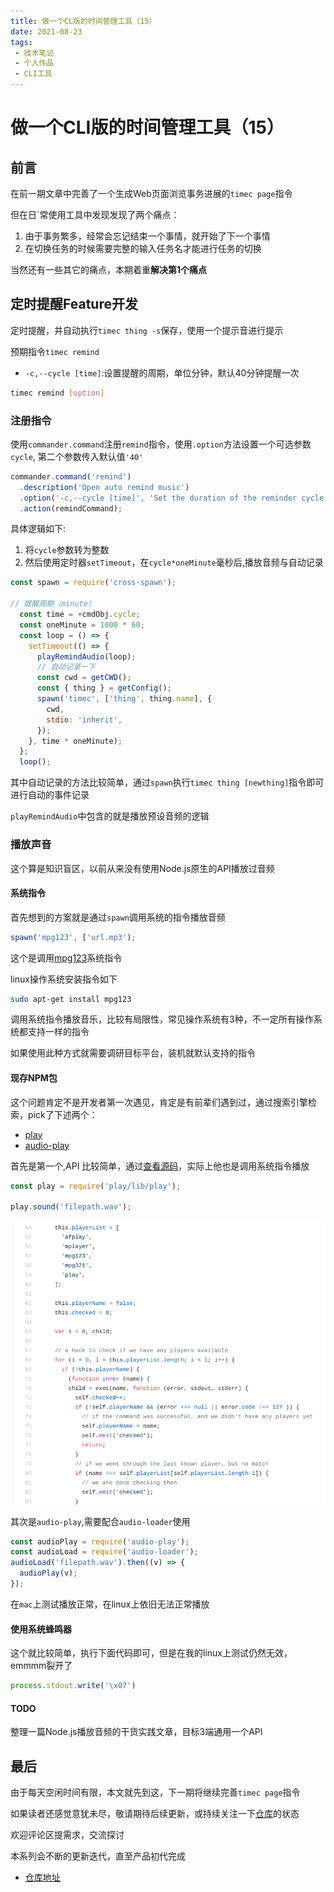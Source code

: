 ```yaml
---
title: 做一个CL版的时间管理工具（15）
date: 2021-08-23
tags:
 - 技术笔记
 - 个人作品
 - CLI工具
---
```

# 做一个CLI版的时间管理工具（15）

## 前言
在前一期文章中完善了一个生成Web页面浏览事务进展的`timec page`指令

但在日`常使用工具中发现发现了两个痛点：
1. 由于事务繁多，经常会忘记结束一个事情，就开始了下一个事情
2. 在切换任务的时候需要完整的输入任务名才能进行任务的切换

当然还有一些其它的痛点，本期着重**解决第1个痛点**

## 定时提醒Feature开发
定时提醒，并自动执行`timec thing -s`保存，使用一个提示音进行提示

预期指令`timec remind`
* `-c,--cycle [time]`:设置提醒的周期，单位分钟，默认40分钟提醒一次
```sh
timec remind [option]
```

### 注册指令
使用`commander.command`注册`remind`指令，使用`.option`方法设置一个可选参数`cycle`, 第二个参数传入默认值`'40'`
```js
commander.command('remind')
  .description('Open auto remind music')
  .option('-c,--cycle [time]', 'Set the duration of the reminder cycle（minute）', '40')
  .action(remindCommand);
```

具体逻辑如下:
1. 将`cycle`参数转为整数
2. 然后使用定时器`setTimeout`，在`cycle*oneMinute`毫秒后,播放音频与自动记录
```js
const spawn = require('cross-spawn');

// 提醒周期（minute）
  const time = +cmdObj.cycle;
  const oneMinute = 1000 * 60;
  const loop = () => {
    setTimeout(() => {
      playRemindAudio(loop);
      // 自动记录一下
      const cwd = getCWD();
      const { thing } = getConfig();
      spawn('timec', ['thing', thing.name], {
        cwd,
        stdio: 'inherit',
      });
    }, time * oneMinute);
  };
  loop();
```
其中自动记录的方法比较简单，通过`spawn`执行`timec thing [newthing]`指令即可进行自动的事件记录

`playRemindAudio`中包含的就是播放预设音频的逻辑
### 播放声音
这个算是知识盲区，以前从来没有使用Node.js原生的API播放过音频

#### 系统指令
首先想到的方案就是通过`spawn`调用系统的指令播放音频

```js
spawn('mpg123', ['url.mp3');
```
这个是调用[mpg123](https://mpg123.org/)系统指令

linux操作系统安装指令如下
```sh
sudo apt-get install mpg123
```
调用系统指令播放音乐，比较有局限性，常见操作系统有3种，不一定所有操作系统都支持一样的指令

如果使用此种方式就需要调研目标平台，装机就默认支持的指令

#### 现存NPM包
这个问题肯定不是开发者第一次遇见，肯定是有前辈们遇到过，通过搜索引擎检索，pick了下述两个：
* [play](https://github.com/Marak/play.js#readme)
* [audio-play](https://www.npmjs.com/package/audio-play)

首先是第一个,API 比较简单，通过[查看源码](https://github.com/Marak/play.js/blob/d3ca7a04d1bd58c3ad72df3088f92985742e41cc/lib/play.js#L54)，实际上他也是调用系统指令播放
```js
const play = require('play/lib/play');

play.sound('filepath.wav');
```

![图片](./time-tools-15/MTYyOTczMTE1Mjk1MA==629731152950.png)

其次是`audio-play`,需要配合`audio-loader`使用
```js
const audioPlay = require('audio-play');
const audioLoad = require('audio-loader');
audioLoad('filepath.wav').then((v) => {
  audioPlay(v);
});
```
在`mac`上测试播放正常，在linux上依旧无法正常播放

#### 使用系统蜂鸣器
这个就比较简单，执行下面代码即可，但是在我的linux上测试仍然无效，emmmm裂开了
```js
process.stdout.write('\x07')
```

#### TODO
整理一篇Node.js播放音频的干货实践文章，目标3端通用一个API

## 最后
由于每天空闲时间有限，本文就先到这，下一期将继续完善`timec page`指令

如果读者还感觉意犹未尽，敬请期待后续更新，或持续关注一下[仓库](https://github.com/ATQQ/time-control)的状态

欢迎评论区提需求，交流探讨

本系列会不断的更新迭代，直至产品初代完成

* [仓库地址](https://github.com/ATQQ/time-control)

